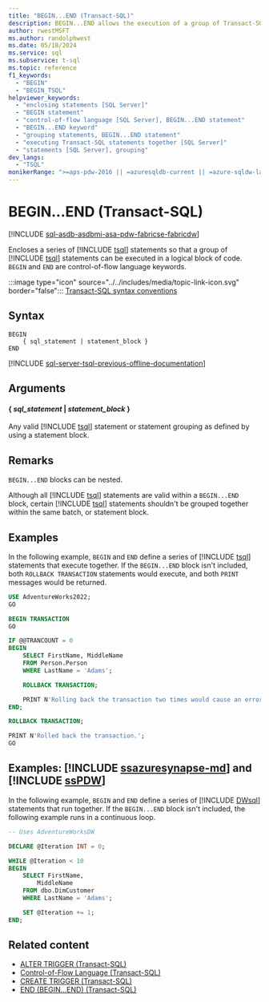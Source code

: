 ```yaml
---
title: "BEGIN...END (Transact-SQL)"
description: BEGIN...END allows the execution of a group of Transact-SQL statements in a control of flow.
author: rwestMSFT
ms.author: randolphwest
ms.date: 05/18/2024
ms.service: sql
ms.subservice: t-sql
ms.topic: reference
f1_keywords:
  - "BEGIN"
  - "BEGIN_TSQL"
helpviewer_keywords:
  - "enclosing statements [SQL Server]"
  - "BEGIN statement"
  - "control-of-flow language [SQL Server], BEGIN...END statement"
  - "BEGIN...END keyword"
  - "grouping statements, BEGIN...END statement"
  - "executing Transact-SQL statements together [SQL Server]"
  - "statements [SQL Server], grouping"
dev_langs:
  - "TSQL"
monikerRange: ">=aps-pdw-2016 || =azuresqldb-current || =azure-sqldw-latest || >=sql-server-2016 || >=sql-server-linux-2017 || =azuresqldb-mi-current || =fabric"
---
```

# BEGIN...END (Transact-SQL)

[!INCLUDE [sql-asdb-asdbmi-asa-pdw-fabricse-fabricdw](../../includes/applies-to-version/sql-asdb-asdbmi-asa-pdw-fabricse-fabricdw.md)]

Encloses a series of [!INCLUDE [tsql](../../includes/tsql-md.md)] statements so that a group of [!INCLUDE [tsql](../../includes/tsql-md.md)] statements can be executed in a logical block of code. `BEGIN` and `END` are control-of-flow language keywords.

:::image type="icon" source="../../includes/media/topic-link-icon.svg" border="false"::: [Transact-SQL syntax conventions](../../t-sql/language-elements/transact-sql-syntax-conventions-transact-sql.md)

## Syntax

```syntaxsql
BEGIN
    { sql_statement | statement_block }
END
```

[!INCLUDE [sql-server-tsql-previous-offline-documentation](../../includes/sql-server-tsql-previous-offline-documentation.md)]

## Arguments

#### { *sql_statement* | *statement_block* }

Any valid [!INCLUDE [tsql](../../includes/tsql-md.md)] statement or statement grouping as defined by using a statement block.

## Remarks

`BEGIN...END` blocks can be nested.

Although all [!INCLUDE [tsql](../../includes/tsql-md.md)] statements are valid within a `BEGIN...END` block, certain [!INCLUDE [tsql](../../includes/tsql-md.md)] statements shouldn't be grouped together within the same batch, or statement block.

## Examples

In the following example, `BEGIN` and `END` define a series of [!INCLUDE [tsql](../../includes/tsql-md.md)] statements that execute together. If the `BEGIN...END` block isn't included, both `ROLLBACK TRANSACTION` statements would execute, and both `PRINT` messages would be returned.

```sql
USE AdventureWorks2022;
GO

BEGIN TRANSACTION
GO

IF @@TRANCOUNT = 0
BEGIN
    SELECT FirstName, MiddleName
    FROM Person.Person
    WHERE LastName = 'Adams';

    ROLLBACK TRANSACTION;

    PRINT N'Rolling back the transaction two times would cause an error.';
END;

ROLLBACK TRANSACTION;

PRINT N'Rolled back the transaction.';
GO
```

## Examples: [!INCLUDE [ssazuresynapse-md](../../includes/ssazuresynapse-md.md)] and [!INCLUDE [ssPDW](../../includes/sspdw-md.md)]

In the following example, `BEGIN` and `END` define a series of [!INCLUDE [DWsql](../../includes/dwsql-md.md)] statements that run together. If the `BEGIN...END` block isn't included, the following example runs in a continuous loop.

```sql
-- Uses AdventureWorksDW

DECLARE @Iteration INT = 0;

WHILE @Iteration < 10
BEGIN
    SELECT FirstName,
        MiddleName
    FROM dbo.DimCustomer
    WHERE LastName = 'Adams';

    SET @Iteration += 1;
END;
```

## Related content

- [ALTER TRIGGER (Transact-SQL)](../statements/alter-trigger-transact-sql.md)
- [Control-of-Flow Language (Transact-SQL)](control-of-flow.md)
- [CREATE TRIGGER (Transact-SQL)](../statements/create-trigger-transact-sql.md)
- [END (BEGIN...END) (Transact-SQL)](end-begin-end-transact-sql.md)
